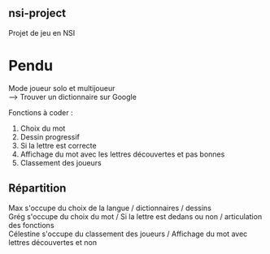 ## nsi-project ##
Projet de jeu en NSI

# Pendu #

Mode joueur solo et multijoueur                     
  --> Trouver un dictionnaire sur Google

Fonctions à coder : 
1. Choix du mot
2. Dessin progressif
3. Si la lettre est correcte
4. Affichage du mot avec les lettres découvertes et pas bonnes
5. Classement des joueurs

## Répartition ##

Max s'occupe du choix de la langue / dictionnaires / dessins               
Grég s'occupe du choix du mot / Si la lettre est dedans ou non / articulation des fonctions                     
Célestine s'occupe du classement des joueurs / Affichage du mot avec lettres découvertes et non               
